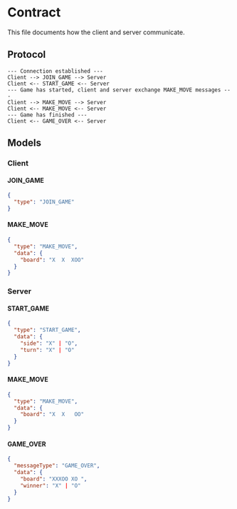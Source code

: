 # Contract

This file documents how the client and server communicate.

## Protocol

```
--- Connection established ---
Client --> JOIN_GAME --> Server
Client <-- START_GAME <-- Server
--- Game has started, client and server exchange MAKE_MOVE messages ---
Client --> MAKE_MOVE --> Server
Client <-- MAKE_MOVE <-- Server
--- Game has finished ---
Client <-- GAME_OVER <-- Server
```

## Models

### Client

#### JOIN_GAME
```json
{
  "type": "JOIN_GAME"
}
```

#### MAKE_MOVE
```json
{
  "type": "MAKE_MOVE",
  "data": {
    "board": "X  X  XOO"
  }
}
```

### Server

#### START_GAME
```json
{
  "type": "START_GAME",
  "data": {
    "side": "X" | "O",
    "turn": "X" | "O"
  }
}
```

#### MAKE_MOVE
```json
{
  "type": "MAKE_MOVE",
  "data": {
    "board": "X  X   OO"
  }
}
```

#### GAME_OVER

```json
{
  "messageType": "GAME_OVER",
  "data": {
    "board": "XXXOO XO ",
    "winner": "X" | "O"
  }
}
```
